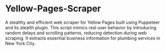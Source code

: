 # Yellow-Pages-Scraper
A stealthy and efficient web scraper for Yellow Pages built using Puppeteer and its stealth plugin. This script mimics real user behavior by introducing random delays and scrolling patterns, reducing detection during web scraping. It extracts essential business information for plumbing services in New York City.
